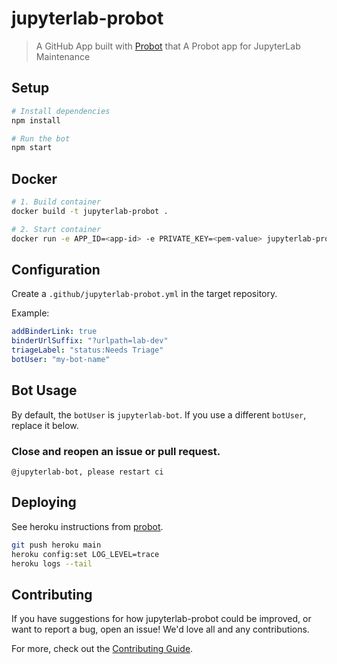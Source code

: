 # jupyterlab-probot

> A GitHub App built with [Probot](https://github.com/probot/probot) that A Probot app for JupyterLab Maintenance

## Setup

```sh
# Install dependencies
npm install

# Run the bot
npm start
```

## Docker

```sh
# 1. Build container
docker build -t jupyterlab-probot .

# 2. Start container
docker run -e APP_ID=<app-id> -e PRIVATE_KEY=<pem-value> jupyterlab-probot
```

## Configuration

Create a `.github/jupyterlab-probot.yml` in the target repository.

Example:

```yaml
addBinderLink: true
binderUrlSuffix: "?urlpath=lab-dev"
triageLabel: "status:Needs Triage"
botUser: "my-bot-name"
```

## Bot Usage

By default, the `botUser` is `jupyterlab-bot`.  If you use a different `botUser`, replace it below.


### Close and reopen an issue or pull request.

`@jupyterlab-bot, please restart ci`

## Deploying

See heroku instructions from [probot](https://probot.github.io/docs/deployment/#heroku).

```bash
git push heroku main
heroku config:set LOG_LEVEL=trace
heroku logs --tail
```

## Contributing

If you have suggestions for how jupyterlab-probot could be improved, or want to report a bug, open an issue! We'd love all and any contributions.

For more, check out the [Contributing Guide](CONTRIBUTING.md).

